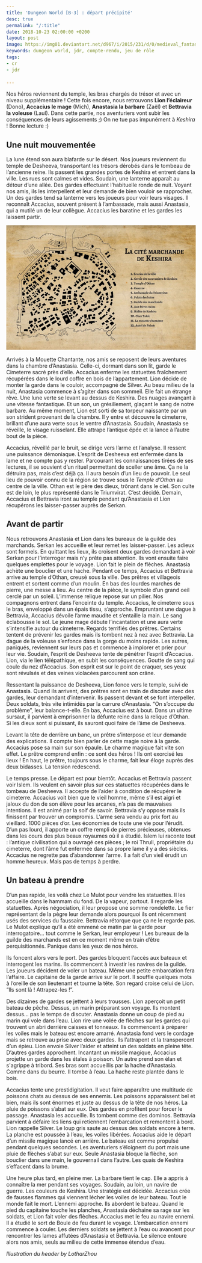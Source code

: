 ```yaml
---
title: 'Dungeon World [B-3] : départ précipité'
desc: true
permalink: "/:title"
date: 2018-10-23 02:00:00 +0200
layout: post
image: https://img01.deviantart.net/d967/i/2015/231/d/0/medieval_fantasy_port_by_lotharzhou-d7yzs5y.jpg
keywords: dungeon world, jdr, compte-rendu, jeu de rôle
tags:
- cr
- jdr

---
```

Nos héros reviennent du temple, les bras chargés de trésor et avec un niveau supplémentaire ! Cette fois encore, nous retrouvons **Lion l’éclaireur** (Dono), **Accacius le mage** (Mich), **Anastasia la barbare** (Zaël) et **Bettravia la voleuse** (Laul). Dans cette partie, nos aventuriers vont subir les conséquences de leurs agissements ;) On ne tue pas impunément à _Keshira_ ! Bonne lecture :)

## Une nuit mouvementée

La lune étend son aura blafarde sur le désert. Nos joueurs reviennent du temple de Desheeva, transportant les trésors dérobés dans le tombeau de l’ancienne reine. Ils passent les grandes portes de Keshira et entrent dans la ville. Les rues sont calmes et vides. Soudain, une lanterne apparaît au détour d’une allée. Des gardes effectuant l’habituelle ronde de nuit. Voyant nos amis, ils les interpellent et leur demande de bien vouloir se rapprocher. Un des gardes tend sa lanterne vers les joueurs pour voir leurs visages. Il reconnaît Accacius, souvent présent à l’ambassade, mais aussi Anastasia, qui a mutilé un de leur collègue. Accacius les baratine et les gardes les laissent partir.

<p><img class="img-fluid" src="src/map_keshira.png" alt="Carte de Keshira" /></p>

Arrivés à la Mouette Chantante, nos amis se reposent de leurs aventures dans la chambre d’Anastasia. Celle-ci, dormant dans son lit, garde le Cimeterre sacré près d’elle. Accacius enferme les statuettes fraîchement récupérées dans le lourd coffre en bois de l’appartement. Lion décide de monter la garde dans le couloir, accompagné de Silver. Au beau milieu de la nuit, Anastasia commence à s’agiter dans son sommeil. Elle fait un étrange rêve. Une lune verte se levant au dessus de Keshira. Des nuages avançant à une vitesse fantastique. Et un son, un grésillement, glaçant le sang de notre barbare. Au même moment, Lion est sorti de sa torpeur naissante par un son strident provenant de la chambre. Il y entre et découvre le cimeterre, brillant d’une aura verte sous le ventre d’Anastasia. Soudain, Anastasia se réveille, le visage ruisselant. Elle attrape l’antique épée et la lance à l’autre bout de la pièce.

Accacius, réveillé par le bruit, se dirige vers l’arme et l’analyse. Il ressent une puissance démoniaque. L’esprit de Desheeva est enfermée dans la lame et ne compte pas y rester. Parcourant les connaissances tirées de ses lectures, il se souvient d’un rituel permettant de sceller une âme. Ça ne la détruira pas, mais c’est déjà ça. Il aura besoin d’un lieu de pouvoir. Le seul lieu de pouvoir connu de la région se trouve sous le _Temple d’Othan_ au centre de la ville. Othan est le père des dieux, trônant dans le ciel. Son culte est de loin, le plus représenté dans le Triumvirat. C’est décidé. Demain, Accacius et Bettravia iront au temple pendant qu’Anastasia et Lion récupérons les laisser-passer auprès de Serkan.

## Avant de partir

Nous retrouvons Anastasia et Lion dans les bureaux de la guilde des marchands. Serkan les accueille et leur remet les laisser-passer. Les adieux sont formels. En quittant les lieux, ils croisent deux gardes demandant à voir Serkan pour l’interroger mais n’y prête pas attention. Ils vont ensuite faire quelques emplettes pour le voyage. Lion fait le plein de flèches. Anastasia achète une bouclier et une hache. Pendant ce temps, Accacius et Bettravia arrive au temple d’Othan, creusé sous la ville. Des prêtres et villageois entrent et sortent comme d’un moulin. En bas des lourdes marches de pierre, une messe a lieu. Au centre de la pièce, le symbole d’un grand oeil cerclé par un soleil. L’immense relique repose sur un pilier. Nos compagnons entrent dans l’enceinte du temple. Accacius, le cimeterre sous le bras, enveloppé dans un épais tissu, s’approche. Empruntant une dague à Bettravia, Accacius dévoile l’arme maudite et s’entaille la main. Le sang éclabousse le sol. Le jeune mage débute l’incantation et une aura verte s’intensifie autour du cimeterre. Regards terrifiés des prêtres. Certains tentent de prévenir les gardes mais ils tombent nez à nez avec Bettravia. La dague de la voleuse s’enfonce dans la gorge du moins rapide. Les autres, paniqués, reviennent sur leurs pas et commence à implorer et prier pour leur vie. Soudain, l’esprit de Desheeva tente de pénétrer l’esprit d’Accacius. Lion, via le lien télépathique, en subit les conséquences. Goutte de sang qui coule du nez d’Accacius. Son esprit est sur le point de craquer, ses yeux sont révulsés et des veines violacées parcourent son crâne.

Ressentant la puissance de Desheeva, Lion fonce vers le temple, suivi de Anastasia. Quand ils arrivent, des prêtres sont en train de discuter avec des gardes, leur demandant d’intervenir. Ils passent devant et se font interpeller. Deux soldats, très vite intimidés par la carrure d’Anastasia. “On s’occupe du problème”, leur balance-t-elle. En bas, Accacius est à bout. Dans un ultime sursaut, il parvient à emprisonner la défunte reine dans la relique d’Othan. Si les dieux sont si puissant, ils sauront quoi faire de l’âme de Desheeva.

Levant la tête de derrière un banc, un prêtre s’interpose et leur demande des explications. Il compte bien parler de cette magie noire à la garde. Accacius pose sa main sur son épaule. Le charme magique fait vite son effet. Le prêtre comprend enfin : ce sont des héros ! Ils ont exorcisé les lieux ! En haut, le prêtre, toujours sous le charme, fait leur éloge auprès des deux bidasses. La tension redescend.

Le temps presse. Le départ est pour bientôt. Accacius et Bettravia passent voir Islem. Ils veulent en savoir plus sur ces statuettes récupérées dans le tombeau de Desheeva. Il accepte de l’aider à condition de récupérer le cimeterre. Accacius voit bien que le vieil homme, même s’il est aigri et jaloux du don de son élève pour les arcanes, n’a pas de mauvaises intentions. Il est animé par la soif de savoir. Bettravia s’y oppose mais ils finissent par trouver un compromis. L’arme sera vendu au prix fort au vieillard. 1000 pièces d’or. Les économies de toute une vie pour l’érudit. D’un pas lourd, il apporte un coffre rempli de pierres précieuses, obtenues dans les cours des plus beaux royaumes où il a étudié. Islem lui raconte tout : l’antique civilisation qui a ouvragé ces pièces ; le roi Thrull, propriétaire du cimeterre, dont l’âme fut enfermée dans sa propre lame il y a des siècles. Accacius ne regrette pas d’abandonner l’arme. Il a fait d’un vieil érudit un homme heureux. Mais pas de temps à perdre.

## Un bateau à prendre

D’un pas rapide, les voilà chez Le Mulot pour vendre les statuettes. Il les accueille dans le hammam du fond. De la vapeur, partout. Il regarde les statuettes. Après négociation, il leur propose une somme rondelette. Le fier représentant de la pègre leur demande alors pourquoi ils ont récemment usés des services du faussaire. Bettravia rétorque que ça ne le regarde pas. Le Mulot explique qu’il a été emmené ce matin par la garde pour interrogatoire… tout comme le Serkan, leur employeur ! Les bureaux de la guilde des marchands est en ce moment même en train d’être perquisitionnés. Panique dans les yeux de nos héros.

Ils foncent alors vers le port. Des gardes bloquent l’accès aux bateaux et interrogent les marins. Ils commencent à investir les navires de la guilde. Les joueurs décident de voler un bateau. Même une petite embarcation fera l’affaire. Le capitaine de la garde arrive sur le port. Il souffle quelques mots à l’oreille de son lieutenant et tourne la tête. Son regard croise celui de Lion. “Ils sont là ! Attrapez-les !”.

Des dizaines de gardes se jettent à leurs trousses. Lion aperçoit un petit bateau de pêche. Dessus, un marin préparant son voyage. Ils montent dessus… pas le temps de discuter. Anastasia donne un coup de pied au marin qui vole dans l’eau. Lion rire une volée de flèches sur les gardes qui trouvent un abri derrière caisses et tonneaux. Ils commencent à préparer les voiles mais le bateau est encore amarré. Anastasia fond vers le cordage mais se retrouve au prise avec deux gardes. Ils l’attrapent et la transpercent d’un épieu. Lion envoie Silver l’aider et atteint un des soldats en pleine tête. D’autres gardes approchent. Incantant un missile magique, Accacius projette un garde dans les étales à poisson. Un autre prend son élan et s'agrippe à tribord. Ses bras sont accueillis par la hache d’Anastasia. Comme dans du beurre. Il tombe à l’eau. La hache reste plantée dans le bois.

Accacius tente une prestidigitation. Il veut faire apparaître une multitude de poissons chats au dessus de ses ennemis. Les poissons apparaissent bel et bien, mais ils sont énormes et juste au dessus de la tête de nos héros. La pluie de poissons s’abat sur eux. Des gardes en profitent pour forcer le passage. Anastasia les accueille. Ils tombent comme des dominos. Bettravia parvient à défaire les liens qui retiennent l’embarcation et remontent à bord. Lion rappelle Silver. Le loup gris saute au dessus des soldats encore à terre. La planche est poussée à l’eau, les voiles libérées. Accacius aide le départ d’un missile magique lancé en arrière. Le bateau est comme propulsé pendant quelques secondes. Les aventuriers s’éloignent du port mais une pluie de flèches s’abat sur eux. Seule Anastasia bloque la flèche, son bouclier dans une main, le gouvernail dans l’autre. Les quais de Keshira s’effacent dans la brume.

Une heure plus tard, en pleine mer. La barbare tient le cap. Elle a appris à connaître la mer pendant ses voyages. Soudain, au loin, un navire de guerre. Les couleurs de Keshira. Une stratégie est décidée. Accacius crée de fausses flammes qui viennent lécher les voiles de leur bateau. Tout le monde fait le mort. L’ennemi approche. Ils abordent le bateau. Quand le pied du capitaine touche les planches, Anastasia déchaine sa rage sur les soldats, et Lion fait voler des flèches. Accacius met le feu au navire ennemi. Il a étudié le sort de Boule de feu durant le voyage. L’embarcation ennemi commence à couler. Les derniers soldats se jettent à l’eau ou avancent pour rencontrer les lames affutées d’Anastasia et Bettravia. Le silence entoure alors nos amis, seuls au milieu de cette immense étendue d’eau.

_Illustration du header by LotharZhou_